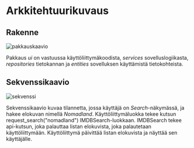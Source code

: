 # Arkkitehtuurikuvaus

## Rakenne

![pakkauskaavio](https://user-images.githubusercontent.com/81042269/115456802-408a5380-a22c-11eb-8287-d82da45a5b87.png)

Pakkaus *ui* on vastuussa käyttöliittymäkoodista, *services* sovelluslogiikasta, *repositories* tietokannan ja *entities* sovelluksen käyttämistä tietokohteista.

## Sekvenssikaavio


![sekvenssi](https://user-images.githubusercontent.com/81042269/116272359-82b21880-a789-11eb-91fb-313106531215.png)

Sekvenssikaavio kuvaa tilannetta, jossa käyttäjä on *Search*-näkymässä, ja hakee elokuvan nimellä *Nomadland*. Käyttöliittymäluokka tekee kutsun request_search("nomadland") IMDBSearch-luokkaan. IMDBSearch tekee api-kutsun, joka palauttaa listan elokuvista, joka palautetaan käyttöliittymään. Käyttöliittymä päivittää listan elokuvista ja näyttää sen käyttäjälle.
